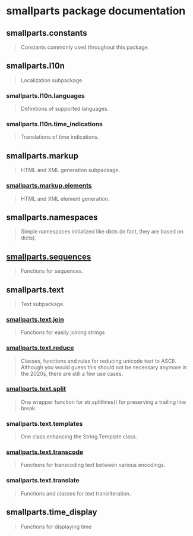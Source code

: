 # smallparts package documentation

## smallparts.constants

> Constants commonly used throughout this package.

## smallparts.l10n

> Localization subpackage.

### smallparts.l10n.languages

> Definitions of supported languages.

### smallparts.l10n.time_indications

> Translations of time indications.

## smallparts.markup

> HTML and XML generation subpackage.

### [smallparts.markup.elements](./smallparts.markup.elements.md)

> HTML and XML element generation.

## smallparts.namespaces

> Simple namespaces initialized like dicts (in fact, they are based on dicts).

## [smallparts.sequences](./smallparts.sequences.md)

> Functions for sequences.

## smallparts.text

> Text subpackage.

### [smallparts.text.join](./smallparts.text.join.md)

> Functions for easily joining strings

### [smallparts.text.reduce](./smallparts.text.reduce.md)

> Classes, functions and rules for reducing unicode text to ASCII.  
> Although you would guess this should not be necessary anymore in the 2020s,
> there are still a few use cases.

### [smallparts.text.split](./smallparts.text.split.md)

> One wrapper function for str.splitlines() for preserving a trailing line break.

### smallparts.text.templates

> One class enhancing the String.Template class.

### [smallparts.text.transcode](./smallparts.text.transcode.md)

> Functions for transcoding text between various encodings.

### smallparts.text.translate

> Functions and classes for text transliteration.

## smallparts.time_display

> Functions for displaying time


